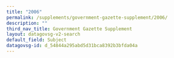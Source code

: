 ```yaml
---
title: "2006"
permalink: /supplements/government-gazette-supplement/2006/
description: ""
third_nav_title: Government Gazette Supplement
layout: datagovsg-v2-search
default_field: Subject
datagovsg-id: d_54844a295abd5d31bca8392b3bfda04a
---
```

